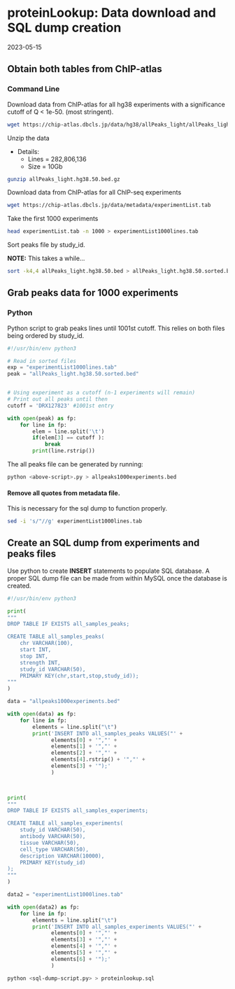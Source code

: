 proteinLookup: Data download and SQL dump creation
================
2023-05-15

## Obtain both tables from ChIP-atlas

### Command Line

Download data from ChIP-atlas for all hg38 experiments with a
significance cutoff of Q \< 1e-50. (most stringent).

``` bash
wget https://chip-atlas.dbcls.jp/data/hg38/allPeaks_light/allPeaks_light.hg38.50.bed.gz
```

Unzip the data

- Details:
  - Lines = 282,806,136
  - Size = 10Gb

``` bash
gunzip allPeaks_light.hg38.50.bed.gz
```

Download data from ChIP-atlas for all ChIP-seq experiments

``` bash
wget https://chip-atlas.dbcls.jp/data/metadata/experimentList.tab
```

Take the first 1000 experiments

``` bash
head experimentList.tab -n 1000 > experimentList1000lines.tab
```

Sort peaks file by study_id.

**NOTE:** This takes a while…

``` bash
sort -k4,4 allPeaks_light.hg38.50.bed > allPeaks_light.hg38.50.sorted.bed
```

## Grab peaks data for 1000 experiments

### Python

Python script to grab peaks lines until 1001st cutoff. This relies on
both files being ordered by study_id.

``` python
#!/usr/bin/env python3

# Read in sorted files
exp = "experimentList1000lines.tab"
peak = "allPeaks_light.hg38.50.sorted.bed"


# Using experiment as a cutoff (n-1 experiments will remain)
# Print out all peaks until then
cutoff = 'DRX127823' #1001st entry

with open(peak) as fp:
    for line in fp:
        elem = line.split('\t')
        if(elem[3] == cutoff ):
            break
        print(line.rstrip())
```

The all peaks file can be generated by running:

``` bash
python <above-script>.py > allpeaks1000experiments.bed
```

#### Remove all quotes from metadata file.

This is necessary for the sql dump to function properly.

``` bash
sed -i 's/"//g' experimentList1000lines.tab
```

## Create an SQL dump from experiments and peaks files

Use python to create **INSERT** statements to populate SQL database. A
proper SQL dump file can be made from within MySQL once the database is
created.

``` python
#!/usr/bin/env python3

print(
"""
DROP TABLE IF EXISTS all_samples_peaks;

CREATE TABLE all_samples_peaks(
    chr VARCHAR(100),
    start INT,
    stop INT,
    strength INT,
    study_id VARCHAR(50),
    PRIMARY KEY(chr,start,stop,study_id));
"""
)

data = "allpeaks1000experiments.bed"

with open(data) as fp:
    for line in fp:
        elements = line.split("\t")
        print('INSERT INTO all_samples_peaks VALUES("' + 
              elements[0] + '","' +
              elements[1] + '","' +
              elements[2] + '","' +
              elements[4].rstrip() + '","' +
              elements[3] + '");'
              )
        


print(
"""
DROP TABLE IF EXISTS all_samples_experiments;

CREATE TABLE all_samples_experiments(
    study_id VARCHAR(50),
    antibody VARCHAR(50),
    tissue VARCHAR(50),
    cell_type VARCHAR(50),
    description VARCHAR(10000),
    PRIMARY KEY(study_id)
);
"""
)

data2 = "experimentList1000lines.tab"

with open(data2) as fp:
    for line in fp:
        elements = line.split("\t")
        print('INSERT INTO all_samples_experiments VALUES("' + 
              elements[0] + '","' +
              elements[3] + '","' +
              elements[4] + '","' +
              elements[5] + '","' +
              elements[6] + '");'
              )
```

``` bash
python <sql-dump-script.py> > proteinlookup.sql
```
